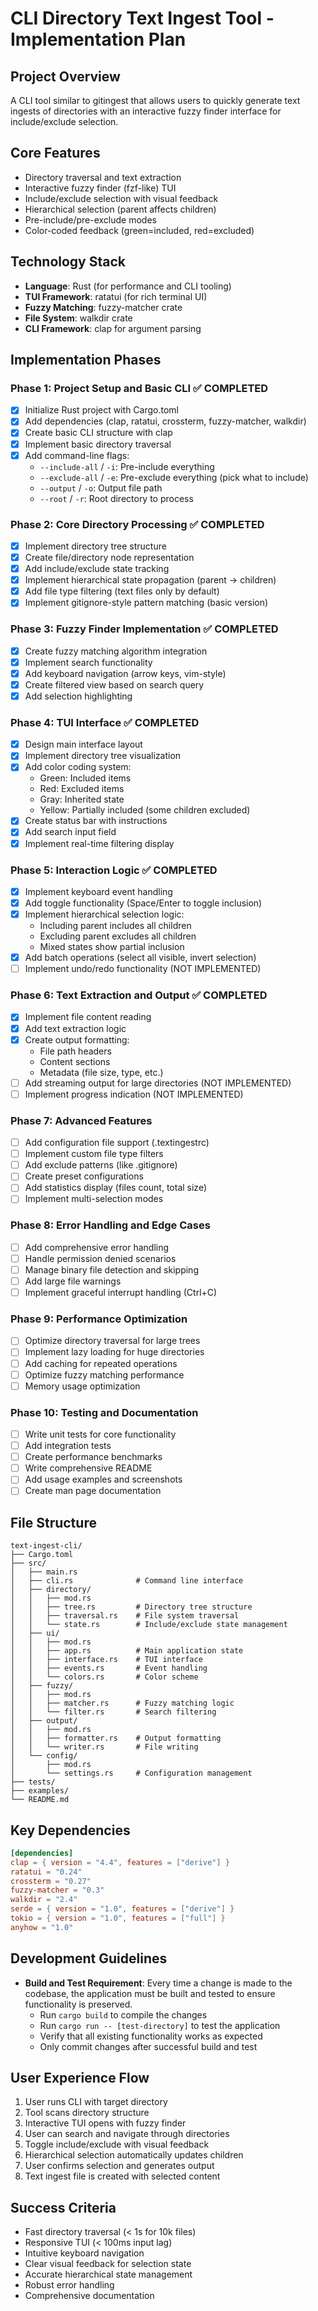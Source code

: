 # CLI Directory Text Ingest Tool - Implementation Plan

## Project Overview
A CLI tool similar to gitingest that allows users to quickly generate text ingests of directories with an interactive fuzzy finder interface for include/exclude selection.

## Core Features
- Directory traversal and text extraction
- Interactive fuzzy finder (fzf-like) TUI
- Include/exclude selection with visual feedback
- Hierarchical selection (parent affects children)
- Pre-include/pre-exclude modes
- Color-coded feedback (green=included, red=excluded)

## Technology Stack
- **Language**: Rust (for performance and CLI tooling)
- **TUI Framework**: ratatui (for rich terminal UI)
- **Fuzzy Matching**: fuzzy-matcher crate
- **File System**: walkdir crate
- **CLI Framework**: clap for argument parsing

## Implementation Phases

### Phase 1: Project Setup and Basic CLI ✅ COMPLETED
- [x] Initialize Rust project with Cargo.toml
- [x] Add dependencies (clap, ratatui, crossterm, fuzzy-matcher, walkdir)
- [x] Create basic CLI structure with clap
- [x] Implement basic directory traversal
- [x] Add command-line flags:
  - `--include-all` / `-i`: Pre-include everything
  - `--exclude-all` / `-e`: Pre-exclude everything (pick what to include)
  - `--output` / `-o`: Output file path
  - `--root` / `-r`: Root directory to process

### Phase 2: Core Directory Processing ✅ COMPLETED
- [x] Implement directory tree structure
- [x] Create file/directory node representation
- [x] Add include/exclude state tracking
- [x] Implement hierarchical state propagation (parent → children)
- [x] Add file type filtering (text files only by default)
- [x] Implement gitignore-style pattern matching (basic version)

### Phase 3: Fuzzy Finder Implementation ✅ COMPLETED
- [x] Create fuzzy matching algorithm integration
- [x] Implement search functionality
- [x] Add keyboard navigation (arrow keys, vim-style)
- [x] Create filtered view based on search query
- [x] Add selection highlighting

### Phase 4: TUI Interface ✅ COMPLETED
- [x] Design main interface layout
- [x] Implement directory tree visualization
- [x] Add color coding system:
  - Green: Included items
  - Red: Excluded items
  - Gray: Inherited state
  - Yellow: Partially included (some children excluded)
- [x] Create status bar with instructions
- [x] Add search input field
- [x] Implement real-time filtering display

### Phase 5: Interaction Logic ✅ COMPLETED
- [x] Implement keyboard event handling
- [x] Add toggle functionality (Space/Enter to toggle inclusion)
- [x] Implement hierarchical selection logic:
  - Including parent includes all children
  - Excluding parent excludes all children
  - Mixed states show partial inclusion
- [x] Add batch operations (select all visible, invert selection)
- [ ] Implement undo/redo functionality (NOT IMPLEMENTED)

### Phase 6: Text Extraction and Output ✅ COMPLETED
- [x] Implement file content reading
- [x] Add text extraction logic
- [x] Create output formatting:
  - File path headers
  - Content sections
  - Metadata (file size, type, etc.)
- [ ] Add streaming output for large directories (NOT IMPLEMENTED)
- [ ] Implement progress indication (NOT IMPLEMENTED)

### Phase 7: Advanced Features
- [ ] Add configuration file support (.textingestrc)
- [ ] Implement custom file type filters
- [ ] Add exclude patterns (like .gitignore)
- [ ] Create preset configurations
- [ ] Add statistics display (files count, total size)
- [ ] Implement multi-selection modes

### Phase 8: Error Handling and Edge Cases
- [ ] Add comprehensive error handling
- [ ] Handle permission denied scenarios
- [ ] Manage binary file detection and skipping
- [ ] Add large file warnings
- [ ] Implement graceful interrupt handling (Ctrl+C)

### Phase 9: Performance Optimization
- [ ] Optimize directory traversal for large trees
- [ ] Implement lazy loading for huge directories
- [ ] Add caching for repeated operations
- [ ] Optimize fuzzy matching performance
- [ ] Memory usage optimization

### Phase 10: Testing and Documentation
- [ ] Write unit tests for core functionality
- [ ] Add integration tests
- [ ] Create performance benchmarks
- [ ] Write comprehensive README
- [ ] Add usage examples and screenshots
- [ ] Create man page documentation

## File Structure
```
text-ingest-cli/
├── Cargo.toml
├── src/
│   ├── main.rs
│   ├── cli.rs              # Command line interface
│   ├── directory/
│   │   ├── mod.rs
│   │   ├── tree.rs         # Directory tree structure
│   │   ├── traversal.rs    # File system traversal
│   │   └── state.rs        # Include/exclude state management
│   ├── ui/
│   │   ├── mod.rs
│   │   ├── app.rs          # Main application state
│   │   ├── interface.rs    # TUI interface
│   │   ├── events.rs       # Event handling
│   │   └── colors.rs       # Color scheme
│   ├── fuzzy/
│   │   ├── mod.rs
│   │   ├── matcher.rs      # Fuzzy matching logic
│   │   └── filter.rs       # Search filtering
│   ├── output/
│   │   ├── mod.rs
│   │   ├── formatter.rs    # Output formatting
│   │   └── writer.rs       # File writing
│   └── config/
│       ├── mod.rs
│       └── settings.rs     # Configuration management
├── tests/
├── examples/
└── README.md
```

## Key Dependencies
```toml
[dependencies]
clap = { version = "4.4", features = ["derive"] }
ratatui = "0.24"
crossterm = "0.27"
fuzzy-matcher = "0.3"
walkdir = "2.4"
serde = { version = "1.0", features = ["derive"] }
tokio = { version = "1.0", features = ["full"] }
anyhow = "1.0"
```

## Development Guidelines
- **Build and Test Requirement**: Every time a change is made to the codebase, the application must be built and tested to ensure functionality is preserved.
  - Run `cargo build` to compile the changes
  - Run `cargo run -- [test-directory]` to test the application
  - Verify that all existing functionality works as expected
  - Only commit changes after successful build and test

## User Experience Flow
1. User runs CLI with target directory
2. Tool scans directory structure
3. Interactive TUI opens with fuzzy finder
4. User can search and navigate through directories
5. Toggle include/exclude with visual feedback
6. Hierarchical selection automatically updates children
7. User confirms selection and generates output
8. Text ingest file is created with selected content

## Success Criteria
- Fast directory traversal (< 1s for 10k files)
- Responsive TUI (< 100ms input lag)
- Intuitive keyboard navigation
- Clear visual feedback for selection state
- Accurate hierarchical state management
- Robust error handling
- Comprehensive documentation


